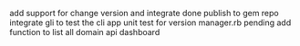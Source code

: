 add support for change version and integrate done
publish to gem repo
integrate gli to test the cli app
unit test for version manager.rb pending
add function to list all domain api dashboard


